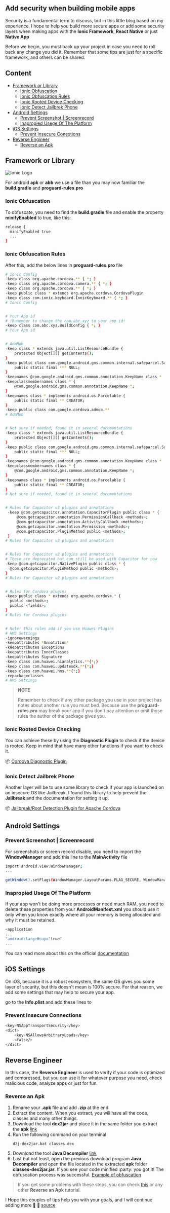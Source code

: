 ## Add security when building mobile apps

Security is a fundamental term to discuss, but in this little blog based on my experience, I hope to help you build more secure apps or add some security layers when making apps with the **Ionic Framework**, **React Native** or just **Native App**

Before we begin, you must back up your project in case you need to roll back any change you did it. Remember that some tips are just for a specific framework, and others can be shared.


## Content

- [Framework or Library](#Framework-or-Library)
    - [Ionic Obfuscation](#Ionic-Obfuscation)
    - [Ionic Obfuscation Rules](#Ionic-Obfuscation-Rules)
    - [Ionic Rooted Device Checking](#Ionic-Rooted-Device-Checking)
    - [Ionic Detect Jailbrek Phone](#Ionic-Detect-Jailbrek-Phone)
- [Android Settings](#Android-Settings)
    - [Prevent Screenshot | Screenrecord](#Prevent-Screenshot-|-Screenrecord)
    - [Inapropied Usege Of The Platform](#Inapropied-Usege-Of-The-Platform)
- [iOS Settings](#iOS-Settings)
    - [Prevent Insecure Conextions](#Prevent-Insecure-Conextions)
- [Reverse Engineer](#Reverse-Engineer)
    - [Reverse an Apk](#Reverse-an-Apk)


## Framework or Library

![Ionic Logo](https://upload.wikimedia.org/wikipedia/commons/d/d1/Ionic_Logo.svg)

For android **apk** or **abb** we use a file than you may now familiar the **build.gradle** and **proguard-rules.pro**


### Ionic Obfuscation

To obfuscate, you need to find the **build.gradle** file and enable the property **minifyEnabled** to true, like this:

```bash
release {
  minifyEnabled true
  ...
}
```


### Ionic Obfuscation Rules

After this, add the below lines in **proguard-rules.pro** file

```bash
# Ionic Config
-keep class org.apache.cordova.** { *; }
-keep class org.apache.cordova.camera.** { *; }
-keep class org.apache.cordova.** { *; }
-keep public class * extends org.apache.cordova.CordovaPlugin
-keep class com.ionic.keyboard.IonicKeyboard.** { *; }
# Ionic Config 


# Your App id
# !Remember to change the com.abc.xyz to your app id!
-keep class com.abc.xyz.BuildConfig { *; }
# Your App id


# AdmMob
-keep class * extends java.util.ListResourceBundle {
    protected Object[][] getContents();
}
-keep public class com.google.android.gms.common.internal.safeparcel.SafeParcelable {
    public static final *** NULL;
}
-keepnames @com.google.android.gms.common.annotation.KeepName class *
-keepclassmembernames class * {
    @com.google.android.gms.common.annotation.KeepName *;
}
-keepnames class * implements android.os.Parcelable {
    public static final ** CREATOR;
}
-keep public class com.google.cordova.admob.**
# AdmMob


# Not sure if needed, found it in several documentations
-keep class * extends java.util.ListResourceBundle {
    protected Object[][] getContents();
}
-keep public class com.google.android.gms.common.internal.safeparcel.SafeParcelable {
    public static final *** NULL;
}
-keepnames @com.google.android.gms.common.annotation.KeepName class *
-keepclassmembernames class * {
    @com.google.android.gms.common.annotation.KeepName *;
}
-keepnames class * implements android.os.Parcelable {
    public static final ** CREATOR;
}
# Not sure if needed, found it in several documentations


# Rules for Capacitor v3 plugins and annotations
 -keep @com.getcapacitor.annotation.CapacitorPlugin public class * {
     @com.getcapacitor.annotation.PermissionCallback <methods>;
     @com.getcapacitor.annotation.ActivityCallback <methods>;
     @com.getcapacitor.annotation.Permission <methods>;
     @com.getcapacitor.PluginMethod public <methods>;
 }
# Rules for Capacitor v3 plugins and annotations


# Rules for Capacitor v2 plugins and annotations
# These are deprecated but can still be used with Capacitor for now
-keep @com.getcapacitor.NativePlugin public class * {
  @com.getcapacitor.PluginMethod public <methods>;
}
# Rules for Capacitor v2 plugins and annotations


# Rules for Cordova plugins
-keep public class * extends org.apache.cordova.* {
  public <methods>;
  public <fields>;
}
# Rules for Cordova plugins


# Note! this rules add if you use Huawei Plugins
# HMS Settings
-ignorewarnings
-keepattributes *Annotation*
-keepattributes Exceptions
-keepattributes InnerClasses
-keepattributes Signature
-keep class com.huawei.hianalytics.**{*;}
-keep class com.huawei.updatesdk.**{*;}
-keep class com.huawei.hms.**{*;}
-repackageclasses
# HMS Settings
```

> **NOTE**
>
>Remember to check if any other package you use in your project has notes about another rule you must bed. Because use the **proguard-rules.pro** may break your app if you don't pay attention or omit those rules the author of the package gives you.


### Ionic Rooted Device Checking

You can achieve these by using the **Diagnostic Plugin** to check if the device is rooted. Keep in mind that have many other functions if you want to check it.

:package: [Cordova Diagnostic Plugin](https://github.com/dpa99c/cordova-diagnostic-plugin#isdevicerooted)


### Ionic Detect Jailbrek Phone

Another layer will be to use some library to check if your app is launched on an insecure OS like Jailbreak. I found this library to help prevent the **Jailbreak** and the documentation for setting it up.

:package: [Jailbreak/Root Detection Plugin for Apache Cordova](https://github.com/WuglyakBolgoink/cordova-plugin-iroot)

## Android Settings

### Prevent Screenshot | Screenrecord

For screenshots or screen record disable, you need to import the **WindowManager** and add this line to the **MainActivity** file
```bash
import android.view.WindowManager;
...

getWindow().setFlags(WindowManager.LayoutParams.FLAG_SECURE, WindowManager.LayoutParams.FLAG_SECURE);
```


### Inapropied Usege Of The Platform

If your app won't be doing more processes or need much RAM, you need to delete these properties from your **AndroidManifest.xml** you should use it only when you know exactly where all your memory is being allocated and why it must be retained.
```bash
<application
...
"android:largeHeap="true"
...
```
You can read more about this on the official [documentation](https://developer.android.com/topic/performance/memory)


## iOS Settings

On iOS, because it is a robust ecosystem, the same OS gives you some layer of security, but this doesn't mean is 100% secure.
For that reason, we add some settings that may help to secure your app.

go to the **Info.plist** and add these lines to

### Prevent Insecure Connections

```bash
<key>NSAppTransportSecurity</key>
<dict>
	<key>NSAllowsArbitraryLoads</key>
	<false/>
</dict>
```


## Reverse Engineer

In this case, the **Reverse Engineer** is used to verify if your code is optimized and compressed, but you can use it for whatever purpose you need, check malicious code, analyze apps or just for fun.


### Reverse an Apk

1. Rename your **.apk** file and add **.zip** at the end.
2. Extract the content. When you extract, you will have all the code, classes and many other things.
3. Download the tool **dex2jar** and place it in the same folder you extract the **apk** [link](https://github.com/DexPatcher/dex2jar/releases)
4. Run the following command on your terminal
    ```bash
    d2j-dex2jar.bat classes.dex
    ```
5. Download the tool **Java Decompiler** [link](https://java-decompiler.github.io/)
6. Last but not least, open the previous download program **Java Decompiler** and open the file located in the extracted **apk** folder **classes-dex2jar.jar**. If you see your code minified :party: you got it! The obfuscation process was successful.
[Example of obfuscation](https://www.preemptive.com/wp-content/uploads/2020/10/Rename-Obfuscation-Example.png)

> If you get some problems with these steps, you can check [this](https://medium.com/helpshift-engineering/reverse-engineer-your-favorite-android-app-863a797042a6) or any other **Reverse an Apk** tutorial.


I Hope this couples of tips help you with your goals, and I will continue adding more :partying_face: :memo: [source](https://github.com/ACRONIMAX/mobile-security)